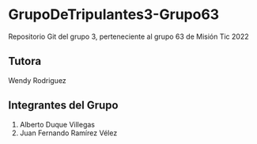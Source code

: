 # GrupoDeTripulantes3-Grupo63
Repositorio Git del grupo 3, perteneciente al grupo 63 de Misión Tic 2022

## Tutora
Wendy Rodriguez

## Integrantes del Grupo

1. Alberto Duque Villegas
2. Juan Fernando Ramírez Vélez

